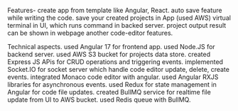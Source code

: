 Features-
create app from template like Angular, React.
auto save feature while writing the code.
save your created projects in App (used AWS)
virtual terminal in UI, which runs command in backed server.
project output result can be shown in webpage
another code-editor features.

Technical aspects.
used Angular 17 for frontend app.
used Node.JS for backend server.
used AWS S3 bucket for projects data store.
created Express JS APis for CRUD operations and triggering events.
implemented Socket.IO for socket server which handle code editor update, delete, create events.
integrated Monaco code editor with angular.
used Angular RXJS libraries for asynchronous events.
used Redux for state management in Angular for code file updates.
created BullMQ service for realtime file update from UI to AWS bucket.
used Redis queue with BullMQ.